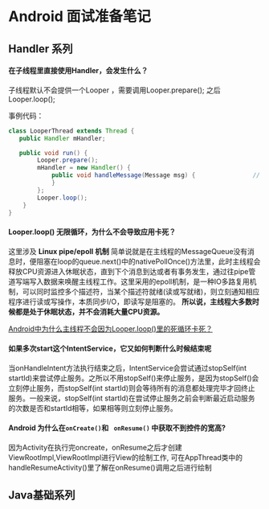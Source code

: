# Android 面试准备笔记



## Handler 系列



#### 在子线程里直接使用Handler，会发生什么？

子线程默认不会提供一个Looper ，需要调用Looper.prepare(); 之后Looper.loop();

事例代码：

```java
class LooperThread extends Thread {
   public Handler mHandler;

   public void run() {        
   		Looper.prepare();
        mHandler = new Handler() {
            public void handleMessage(Message msg) {                // process incoming messages here
            }
        };          
        Looper.loop();
    }
}
```



#### Looper.loop() 无限循环，为什么不会导致应用卡死？

这里涉及 **Linux pipe/epoll 机制** 简单说就是在主线程的MessageQueue没有消息时，便阻塞在loop的queue.next()中的nativePollOnce()方法里，此时主线程会释放CPU资源进入休眠状态，直到下个消息到达或者有事务发生，通过往pipe管道写端写入数据来唤醒主线程工作。这里采用的epoll机制，是一种IO多路复用机制，可以同时监控多个描述符，当某个描述符就绪(读或写就绪)，则立刻通知相应程序进行读或写操作，本质同步I/O，即读写是阻塞的。 **所以说，主线程大多数时候都是处于休眠状态，并不会消耗大量CPU资源。**

[Android中为什么主线程不会因为Looper.loop()里的死循环卡死？](https://www.zhihu.com/question/34652589)



#### 如果多次start这个IntentService，它又如何判断什么时候结束呢

当onHandleIntent方法执行结束之后，IntentService会尝试通过stopSelf(int startId)来尝试停止服务。之所以不用stopSelf()来停止服务，是因为stopSelf()会立刻停止服务，而stopSelf(int startId)则会等待所有的消息都处理完毕才回终止服务。一般来说，stopSelf(int startId)在尝试停止服务之前会判断最近启动服务的次数是否和startId相等，如果相等则立刻停止服务。



#### Android 为什么在` onCreate() `和 ` onResume()` 中获取不到控件的宽高?

因为Activity在执行完oncreate，onResume之后才创建ViewRootImpl,ViewRootImpl进行View的绘制工作, 可在AppThread类中的handleResumeActivity()里了解在onResume()调用之后进行绘制







## Java基础系列

